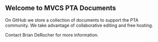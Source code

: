 ## Welcome to MVCS PTA Documents

On GitHub we store a collection of documents to support the PTA community.  We take advantage of collaborative editing and free hosting.

Contact Brian DeRocher for more information.
